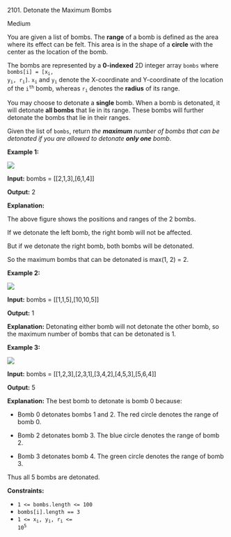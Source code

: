 2101\. Detonate the Maximum Bombs

Medium

You are given a list of bombs. The **range** of a bomb is defined as the area where its effect can be felt. This area is in the shape of a **circle** with the center as the location of the bomb.

The bombs are represented by a **0-indexed** 2D integer array `bombs` where <code>bombs[i] = [x<sub>i</sub>, y<sub>i</sub>, r<sub>i</sub>]</code>. <code>x<sub>i</sub></code> and <code>y<sub>i</sub></code> denote the X-coordinate and Y-coordinate of the location of the <code>i<sup>th</sup></code> bomb, whereas <code>r<sub>i</sub></code> denotes the **radius** of its range.

You may choose to detonate a **single** bomb. When a bomb is detonated, it will detonate **all bombs** that lie in its range. These bombs will further detonate the bombs that lie in their ranges.

Given the list of `bombs`, return _the **maximum** number of bombs that can be detonated if you are allowed to detonate **only one** bomb_.

**Example 1:**

![](https://leetcode-in-java.github.io/src/main/java/g2101_2200/s2101_detonate_the_maximum_bombs/desmos-eg-3.png)

**Input:** bombs = [[2,1,3],[6,1,4]]

**Output:** 2

**Explanation:** 

The above figure shows the positions and ranges of the 2 bombs. 

If we detonate the left bomb, the right bomb will not be affected. 

But if we detonate the right bomb, both bombs will be detonated. 

So the maximum bombs that can be detonated is max(1, 2) = 2.

**Example 2:**

![](https://leetcode-in-java.github.io/src/main/java/g2101_2200/s2101_detonate_the_maximum_bombs/desmos-eg-2.png)

**Input:** bombs = [[1,1,5],[10,10,5]]

**Output:** 1

**Explanation:** Detonating either bomb will not detonate the other bomb, so the maximum number of bombs that can be detonated is 1.

**Example 3:**

![](https://leetcode-in-java.github.io/src/main/java/g2101_2200/s2101_detonate_the_maximum_bombs/desmos-eg1.png)

**Input:** bombs = [[1,2,3],[2,3,1],[3,4,2],[4,5,3],[5,6,4]]

**Output:** 5

**Explanation:** The best bomb to detonate is bomb 0 because: 

- Bomb 0 detonates bombs 1 and 2. The red circle denotes the range of bomb 0. 

- Bomb 2 detonates bomb 3. The blue circle denotes the range of bomb 2. 

- Bomb 3 detonates bomb 4. The green circle denotes the range of bomb 3. 
  
Thus all 5 bombs are detonated.

**Constraints:**

*   `1 <= bombs.length <= 100`
*   `bombs[i].length == 3`
*   <code>1 <= x<sub>i</sub>, y<sub>i</sub>, r<sub>i</sub> <= 10<sup>5</sup></code>